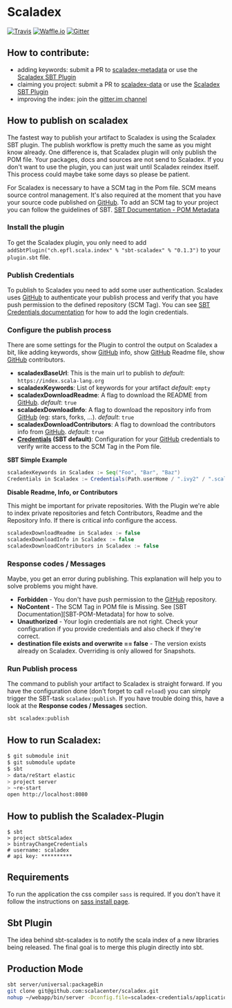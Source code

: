 [SBT-Credentials]: http://www.scala-sbt.org/0.13/docs/Publishing.html#Credentials
[SBT-POM-Meta]: http://www.scala-sbt.org/1.0/docs/Using-Sonatype.html#Third+-+POM+Metadata
[gitter.im channel]: https://gitter.im/scalacenter/scaladex
[scaladex-metadata]: https://github.com/scalacenter/scaladex-metadata
[scaladex-data]: https://github.com/scalacenter/scaladex-data
[Scaladex SBT Plugin]: #how-to-publish-on-scaladex
[GitHub]: https://github.com
# Scaladex

[![Travis](https://img.shields.io/travis/scalacenter/scaladex.svg?style=flat-square)](https://travis-ci.org/scalacenter/scaladex)
[![Waffle.io](https://img.shields.io/waffle/label/scalacenter/scaladex/in%20progress.svg?style=flat-square)](https://waffle.io/scalacenter/scaladex)
[![Gitter](https://img.shields.io/gitter/room/scalacenter/scaladex.svg?style=flat-square)](https://gitter.im/scalacenter/scaladex)

## How to contribute:

* adding keywords: submit a PR to [scaladex-metadata] or use the [Scaladex SBT Plugin]
* claiming you project: submit a PR to [scaladex-data] or use the [Scaladex SBT Plugin]
* improving the index: join the [gitter.im channel]

## How to publish on scaladex

The fastest way to publish your artifact to Scaladex is using the Scaladex SBT plugin. The publish workflow is
pretty much the same as you might know already. One difference is, that Scaladex plugin will only publish
the POM file. Your packages, docs and sources are not send to Scaladex.  If you don't want to use the plugin, you can
just wait until Scaladex reindex itself. This process could maybe take some days so please be patient.

For Scaladex is necessary to have a SCM tag in the Pom file. SCM means source control management. It's also required at the moment that you have your source code published on [GitHub].
To add an SCM tag to your project you can follow the guidelines of SBT.
[SBT Documentation - POM Metadata][SBT-POM-Meta]

### Install the plugin

To get the Scaladex plugin, you only need to add `addSbtPlugin("ch.epfl.scala.index" % "sbt-scaladex" % "0.1.3")` to
your `plugin.sbt` file.

### Publish Credentials

To publish to Scaladex you need to add some user authentication. Scaladex uses [GitHub] to authenticate your publish
process and verify that you have push permission to the defined repository (SCM Tag). You can see
[SBT Credentials documentation][SBT-Credentials] for how to add the login credentials.

### Configure the publish process

There are some settings for the Plugin to control the output on Scaladex a bit, like adding keywords, show [GitHub] info,
show [GitHub] Readme file, show [GitHub] contributors.

* **scaladexBaseUrl**: This is the main url to publish to _default_: `https://index.scala-lang.org`
* **scaladexKeywords**: List of keywords for your artifact _default_: `empty`
* **scaladexDownloadReadme**: A flag to download the README from [GitHub]. _default_: `true`
* **scaladexDownloadInfo**: A flag to download the repository info from [GitHub] (eg: stars, forks, ...). _default_: `true`
* **scaladexDownloadContributors**: A flag to download the contributors info from [GitHub]. _default_: `true`
* **[Credentials][SBT-Credentials] (SBT default)**: Configuration for your [GitHub] credentials to verify write access to the SCM Tag in the Pom file.

**SBT Simple Example**
```scala
scaladexKeywords in Scaladex := Seq("Foo", "Bar", "Baz")
Credentials in Scaladex := Credentials(Path.userHome / ".ivy2" / ".scaladex.credentials")
```

**Disable Readme, Info, or Contributors**

This might be important for private repositories. With the Plugin we're able to index private repositories
and fetch Contributors, Readme and the Repository Info. If there is critical info configure the access.

```scala
scaladexDownloadReadme in Scaladex := false
scaladexDownloadInfo in Scaladex := false
scaladexDownloadContributors in Scaladex := false
```
### Response codes / Messages

Maybe, you get an error during publishing. This explanation will help you to solve problems you might have.

* **Forbidden** - You don't have push permission to the [GitHub] repository.
* **NoContent** - The SCM Tag in POM file is Missing. See [SBT Documentation][SBT-POM-Metadata] for how to solve.
* **Unauthorized** - Your login credentials are not right. Check your configuration if you provide 
credentials and also check if they're correct.
* **destination file exists and overwrite == false** - The version exists already on Scaladex. Overriding is
only allowed for Snapshots.

### Run Publish process

The command to publish your artifact to Scaladex is straight forward. If you have the configuration done
(don't forget to call `reload`) you can simply trigger the SBT-task `scaladex:publish`. If you have trouble
doing this, have a look at the **Response codes / Messages** section. 

```bash
sbt scaladex:publish
```

## How to run Scaladex:

```bash
$ git submodule init
$ git submodule update
$ sbt
> data/reStart elastic
> project server
> ~re-start
open http://localhost:8080
```

## How to publish the Scaladex-Plugin

``` 
$ sbt
> project sbtScaladex
> bintrayChangeCredentials
# username: scaladex
# api key: **********
```

## Requirements

To run the application the css compiler `sass` is required. If you don't have it follow the instructions on [sass install page](http://sass-lang.com/install).

## Sbt Plugin

The idea behind sbt-scaladex is to notify the scala index of a new libraries being released. The final goal is to merge this plugin directly into sbt.

## Production Mode

```bash
sbt server/universal:packageBin
git clone git@github.com:scalacenter/scaladex.git
nohup ~/webapp/bin/server -Dconfig.file=scaladex-credentials/application.conf &
```